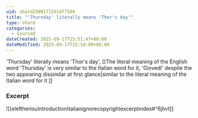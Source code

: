```yaml
---
uid: shard2509171551477580
title: "'Thursday' literally means 'Thor's day'"
type: shard
categories:
  - sourced
dateCreated: 2025-09-17T15:51:47+08:00
dateModified: 2025-09-17T15:54:08+08:00
---
```

'Thursday' literally means 'Thor's day', [[The literal meaning of the English word 'Thursday' is very similar to the Italian word for it, 'Giovedì' despite the two appearing dissimilar at first glance|similar to the literal meaning of the Italian word for it ]]
### Excerpt
![[eleftheriouIntroductionItalianignorecopyrightexcerptindex#^6jhvt]]
